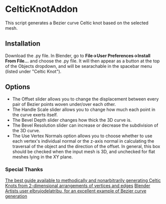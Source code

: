 # CelticKnotAddon
This script generates a Bezier curve Celtic knot based on the selected mesh.

## Installation
Download the .py file. In Blender, go to **File->User Preferences->Install From File...** and choose the .py file. It will then appear as a button at the top of the Objects dropdown, and will be searachable in the spacebar menu (listed under "Celtic Knot").

## Options
- The Offset slider allows you to change the displacement between every pair of Bezier points woven under/over each other.
- The Handle Scale slider allows you to change how much each point in the curve exerts itself.
- The Bevel Depth slider changes how thick the 3D curve is.
- The Bevel Resolution slider can increase or decrease the subdivision of the 3D curve.
- The Use Vertex Normals option allows you to choose whether to use each vertex's individual normal or the z-axis normal in calculating the traversal of the object and the direction of the offset. In general, this box should be checked when the input mesh is 3D, and unchecked for flat meshes lying in the XY plane.

### Special Thanks
[The best guide available to methodically and nonarbitrarily generating Celtic Knots from 2-dimensional arrangements of vertices and edges](http://www.entrelacs.net/-Celtic-Knotwork-The-ultimate-)
[Blender Artists user elbrujodelatribu, for an excellent example of Bezier curve generation](http://blenderartists.org/forum/archive/index.php/t-325717.html)
